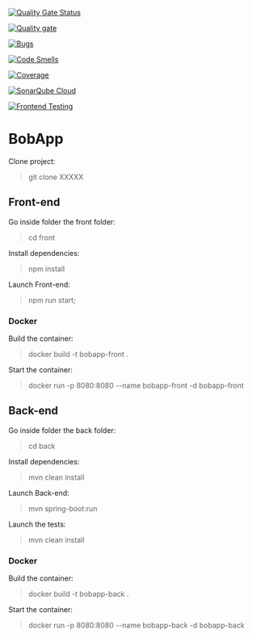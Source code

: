 [![Quality Gate Status](https://sonarcloud.io/api/project_badges/measure?project=Kwaadpepper_Gerez-un-projet-collaboratif-en-int-grant-une-demarche-CI-CD&metric=alert_status)](https://sonarcloud.io/summary/new_code?id=Kwaadpepper_Gerez-un-projet-collaboratif-en-int-grant-une-demarche-CI-CD)

[![Quality gate](https://sonarcloud.io/api/project_badges/quality_gate?project=Kwaadpepper_Gerez-un-projet-collaboratif-en-int-grant-une-demarche-CI-CD)](https://sonarcloud.io/summary/new_code?id=Kwaadpepper_Gerez-un-projet-collaboratif-en-int-grant-une-demarche-CI-CD)

[![Bugs](https://sonarcloud.io/api/project_badges/measure?project=Kwaadpepper_Gerez-un-projet-collaboratif-en-int-grant-une-demarche-CI-CD&metric=bugs)](https://sonarcloud.io/summary/new_code?id=Kwaadpepper_Gerez-un-projet-collaboratif-en-int-grant-une-demarche-CI-CD)

[![Code Smells](https://sonarcloud.io/api/project_badges/measure?project=Kwaadpepper_Gerez-un-projet-collaboratif-en-int-grant-une-demarche-CI-CD&metric=code_smells)](https://sonarcloud.io/summary/new_code?id=Kwaadpepper_Gerez-un-projet-collaboratif-en-int-grant-une-demarche-CI-CD)

[![Coverage](https://sonarcloud.io/api/project_badges/measure?project=Kwaadpepper_Gerez-un-projet-collaboratif-en-int-grant-une-demarche-CI-CD&metric=coverage)](https://sonarcloud.io/summary/new_code?id=Kwaadpepper_Gerez-un-projet-collaboratif-en-int-grant-une-demarche-CI-CD)

[![SonarQube Cloud](https://sonarcloud.io/images/project_badges/sonarcloud-light.svg)](https://sonarcloud.io/summary/new_code?id=Kwaadpepper_Gerez-un-projet-collaboratif-en-int-grant-une-demarche-CI-CD)

[![Frontend Testing](https://github.com/Kwaadpepper/Gerez-un-projet-collaboratif-en-int-grant-une-demarche-CI-CD/actions/workflows/frontend-tests-coverage.yml/badge.svg)](https://github.com/Kwaadpepper/Gerez-un-projet-collaboratif-en-int-grant-une-demarche-CI-CD/actions/workflows/frontend-tests-coverage.yml)

# BobApp

Clone project:

> git clone XXXXX

## Front-end 

Go inside folder the front folder:

> cd front

Install dependencies:

> npm install

Launch Front-end:

> npm run start;

### Docker

Build the container:

> docker build -t bobapp-front .  

Start the container:

> docker run -p 8080:8080 --name bobapp-front -d bobapp-front

## Back-end

Go inside folder the back folder:

> cd back

Install dependencies:

> mvn clean install

Launch Back-end:

>  mvn spring-boot:run

Launch the tests:

> mvn clean install

### Docker

Build the container:

> docker build -t bobapp-back .  

Start the container:

> docker run -p 8080:8080 --name bobapp-back -d bobapp-back 